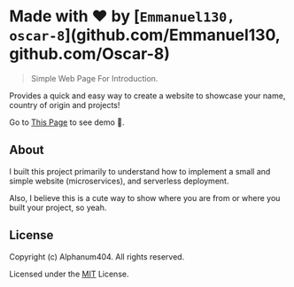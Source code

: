 
# Made with ❤️ by [`Emmanuel130, oscar-8`](github.com/Emmanuel130, github.com/Oscar-8)

> Simple Web Page For Introduction.

Provides a quick and easy way to create a website to showcase your name, country of origin and projects!

Go to [This Page](https://emmanuel130.github.io/CamaraVolunteer/) to see demo 🙂.

## About

I built this project primarily to understand how to implement a small and simple website (microservices), and serverless deployment.

Also, I believe this is a cute way to show where you are from or where you built your project, so yeah.

## License

Copyright (c) Alphanum404. All rights reserved.

Licensed under the [MIT](LICENSE) License.
